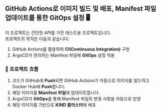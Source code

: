 ## GitHub Actions로 이미지 빌드 및 배포, Manifest 파일 업데이트를 통한 GitOps 설정 🖥

이 프로젝트는 간단한 API를 가진 테스트용 프로젝트입니다. <br> 
프로젝트의 목적은 다음과 같습니다:
1. GitHub Actions를 활용하여 **CI(Continuous Integration)** 구현
2. ArgoCD가 관리하는 Manifest 파일에 **GitOps** 설정 적용

### 🔄 프로젝트 흐름
1. 코드가 GitHub에 **Push**되면 GitHub Actions가 자동으로 이미지를 빌드하고 Docker Hub에 **Push**합니다.
2. 해당 이미지를 **Manifest 파일**에 업데이트합니다.
3. ArgoCD가 **GitOps**를 통해 Manifest 파일의 변경 사항을 자동으로 반영
4. 해당 이미지를 기반으로 **KIND 클러스터**에 배포
